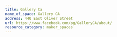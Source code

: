 ```yaml
---
title: Gallery Ca
name_of_space: Gallery CA
address: 440 East Oliver Street
url: https://www.facebook.com/pg/GalleryCA/about/
resource_category: maker_spaces
---
```


